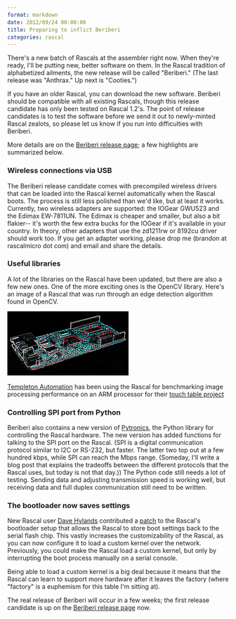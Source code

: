 ```yaml
---
format: markdown
date: 2012/09/24 00:00:00
title: Preparing to inflict Beriberi
categories: rascal
---
```


There's a new batch of Rascals at the assembler right now. When they're ready, I'll be putting new, better software on them. In the Rascal tradition of alphabetized ailments, the new release will be called "Beriberi." (The last release was "Anthrax." Up next is "Cooties.")

If you have an older Rascal, you can download the new software. Beriberi should be compatible with all existing Rascals, though this release candidate has only been tested on Rascal 1.2's. The point of release candidates is to test the software before we send it out to newly-minted Rascal zealots, so please let us know if you run into difficulties with Beriberi.

More details are on the [Beriberi release page][3]; a few highlights are summarized below.

### Wireless connections via USB ###

The Beriberi release candidate comes with precompiled wireless drivers that can be loaded into the Rascal kernel automatically when the Rascal boots. The process is still less polished than we'd like, but at least it works. Currently, two wireless adapters are supported: the IOGear GWU523 and the Edimax EW-7811UN. The Edimax is cheaper and smaller, but also a bit flakier-- it's worth the few extra bucks for the IOGear if it's available in your country. In theory, other adapters that use the zd1211rw or 8192cu driver should work too. If you get an adapter working, please drop me (brandon at rascalmicro dot com) and email and share the details.

### Useful libraries ###

A lot of the libraries on the Rascal have been updated, but there are also a few new ones. One of the more exciting ones is the OpenCV library. Here's an image of a Rascal that was run through an edge detection algorithm found in OpenCV.

<img src="/img/rascal-laplace-edge-detection.png">

[Templeton Automation][5] has been using the Rascal for benchmarking image processing performance on an ARM processor for their [touch table project][4]

### Controlling SPI port from Python ###

Beriberi also contains a new version of [Pytronics][6], the Python library for controlling the Rascal hardware. The new version has added functions for talking to the SPI port on the Rascal. (SPI is a digital communication protocol similar to I2C or RS-232, but faster. The latter two top out at a few hundred kbps, while SPI can reach the Mbps range. (Someday, I'll write a blog post that explains the tradeoffs between the different protocols that the Rascal uses, but today is not that day.)) The Python code still needs a lot of testing. Sending data and adjusting transmission speed is working well, but receiving data and full duplex communication still need to be written.

### The bootloader now saves settings ###

New Rascal user [Dave Hylands][1] contributed a [patch][2] to the Rascal's bootloader setup that allows the Rascal to store boot settings back to the serial flash chip. This vastly increases the customizability of the Rascal, as you can now configure it to load a custom kernel over the network. Previously, you could make the Rascal load a custom kernel, but only by interrupting the boot process manually on a serial console.

Being able to load a custom kernel is a big deal because it means that the Rascal can learn to support more hardware after it leaves the factory (where "factory" is a euphemism for this table I'm sitting at).

The real release of Beriberi will occur in a few weeks; the first release candidate is up on the [Beriberi release page][7] now.

[1]: http://davehylands.com/
[2]: https://github.com/rascalmicro/u-boot-rascal/commit/450ab49bf8346f54ccad7402b3b3f2194fb28ea1
[3]: /docs/release-beriberi.html
[4]: http://www.kickstarter.com/projects/472263971/playsurface-the-affordable-multi-touch-computing-t
[5]: http://templemanautomation.com/
[6]: https://github.com/rascalmicro/pytronics
[7]: /docs/release-beriberi.html
